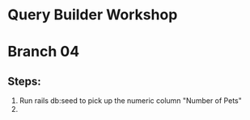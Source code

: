 # Query Builder Workshop
# Branch 04

## Steps: 
1. Run rails db:seed to pick up the numeric column "Number of Pets"
2. 

